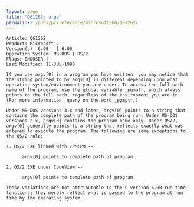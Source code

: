 ```yaml
---
layout: page
title: "Q61262: argv"
permalink: /pubs/pc/reference/microsoft/kb/Q61262/
---
```


	Article: Q61262
	Product: Microsoft C
	Version(s): 6.00   | 6.00
	Operating System: MS-DOS | OS/2
	Flags: ENDUSER |
	Last Modified: 11-JUL-1990
	
	If you use argv[0] in a program you have written, you may notice that
	the string pointed to by argv[0] is different depending upon what
	operating system/environment you are under. To access the full path
	name of the program, use the global variable _pgmptr, which always
	points to the full path, regardless of the environment you are in.
	(For more information, query on the word _pgmptr.)
	
	Under MS-DOS versions 3.x and later, argv[0] points to a string that
	contains the complete path of the program being run. Under MS-DOS
	versions 2.x, argv[0] contains the program name only. Under OS/2,
	argv[0] generally points to a string that reflects exactly what was
	entered to execute the program. The following are some exceptions to
	the OS/2 rule:
	
	1. OS/2 EXE linked with /PM:PM --
	
	      argv[0] points to complete path of program.
	
	2. OS/2 EXE under CodeView --
	
	      argv[0] points to complete path of program.
	
	These variations are not attributable to the C version 6.00 run-time
	functions; they merely reflect what is passed to the program at run
	time by the operating system.
